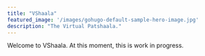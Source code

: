 ```yaml
---
title: "VShaala"
featured_image: '/images/gohugo-default-sample-hero-image.jpg'
description: "The Virtual Patshaala."
---
```

Welcome to VShaala. At this moment, this is work in progress.
